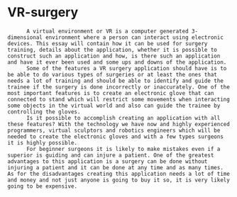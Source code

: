 # VR-surgery
          A virtual environment or VR is a computer generated 3-dimensional environment where a person can interact using electronic devices. This essay will contain how it can be used for surgery training, details about the application, whether it is possible to construct such an application and how, is there such an application and have it ever been used and some ups and downs of the application.
          Some of the features a VR surgery application should have is to be able to do various types of surgeries or at least the ones that needs a lot of training and should be able to identify and guide the trainee if the surgery is done incorrectly or inaccurately. One of the most important features is to create an electronic glove that can connected to stand which will restrict some movements when interacting some objects in the virtual world and also can guide the trainee by controlling the gloves.
          Is it possible to accomplish creating an application with all these features? With the technology we have now and highly experienced programmers, virtual sculptors and robotics engineers which will be needed to create the electronic gloves and with a few types surgeons it is highly possible.
          For beginner surgeons it is likely to make mistakes even if a superior is guiding and can injure a patient. One of the greatest advantages to this application is a surgery can be done without injuring a patient and it can be done at any time and as many times. As for the disadvantages creating this application needs a lot of time and money and not just anyone is going to buy it so, it is very likely going to be expensive.
